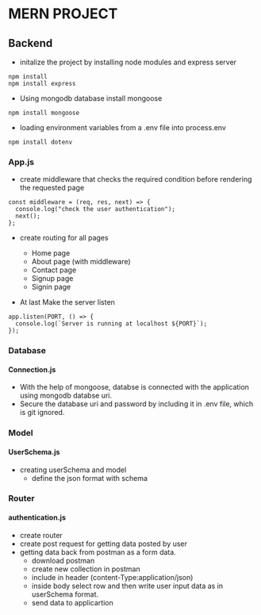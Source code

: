 # MERN PROJECT

## Backend

- initalize the project by installing node modules and express server

```shell
npm install
npm install express
```

- Using mongodb database install mongoose

```shell
npm install mongoose
```

- loading environment variables from a .env file into process.env

```shell
npm install dotenv
```

### App.js

- create middleware that checks the required condition before rendering the requested page

```shell
const middleware = (req, res, next) => {
  console.log("check the user authentication");
  next();
};
```

- create routing for all pages

  - Home page
  - About page (with middleware)
  - Contact page
  - Signup page
  - Signin page

- At last Make the server listen

```shell
app.listen(PORT, () => {
  console.log(`Server is running at localhost ${PORT}`);
});
```

### Database

#### Connection.js

- With the help of mongoose, databse is connected with the application using mongodb databse uri.
- Secure the database uri and password by including it in .env file, which is git ignored.

### Model

#### UserSchema.js

- creating userSchema and model
  - define the json format with schema

### Router

#### authentication.js

- create router
- create post request for getting data posted by user
- getting data back from postman as a form data.
  - download postman
  - create new collection in postman
  - include in header (content-Type:application/json)
  - inside body select row and then write user input data as in userSchema format.
  - send data to applicartion

